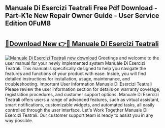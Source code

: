 ## Manuale Di Esercizi Teatrali Free Pdf Download - Part-K1e New Repair Owner Guide - User Service Edition 0FuM8

# <h2><a href="http://cf26609.oget.top/?id=Manuale+Di+Esercizi+Teatrali">🔗Download New 👉🔴 Manuale Di Esercizi Teatrali</a></h2>

[![Manuale Di Esercizi Teatrali new download](https://i.imgur.com/5g1atiW.png)](http://cf26609.oget.top/?id=Manuale+Di+Esercizi+Teatrali)
Greetings and welcome to the user manual for your newly implemented system Manuale Di Esercizi Teatrali. This manual is specifically designed to help you navigate the features and functions of your product with ease. Inside, you will find detailed instructions for installation, usage, maintenance, and troubleshooting. Important User Information Manuale Di Esercizi Teatrali Please review the user information section for details on warranty coverage, registration procedures, and customer support options. Manuale Di Esercizi Teatrali offers users a range of advanced features, such as virtual assistant, smart notifications, customizable widgets, and automated tasks, all easily controlled through the user interface. Let's Work Together Manuale Di Esercizi Teatrali. Our customer support team is ready to assist you in any way possible.
